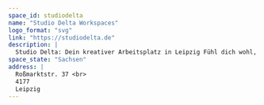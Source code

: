 ```yaml
---
space_id: studiodelta
name: "Studio Delta Workspaces"
logo_format: "svg"
link: "https://studiodelta.de"
description: |
  Studio Delta: Dein kreativer Arbeitsplatz in Leipzig Fühl dich wohl, sei produktiv und gestalte deine Arbeitswelt ganz nach deinen Bedürfnissen. Genieße die Vorteile einer modernen Bürogemeinschaft.  In einem ehemaligen Polizeirevier im Leipziger Westen bieten wir dir: Flexible Büro- und Coworking-Arbeitsplätze Moderne Ausstattung Großzügige Gemeinschaftsbereiche Ruhige Meetingräume Entspannung im Grünen  Im Studio Delta kannst du freiberuflich arbeiten, eine Alternative zum Homeoffice finden oder als Unternehmen deine Mitarbeiter dort beschäftigen, wo sie leben.  Besuche uns zum Coworking Festival und erlebe die Studio Delta Community live!
space_state: "Sachsen"
address: |
  Roßmarktstr. 37 <br>
  4177
  Leipzig
---
```

